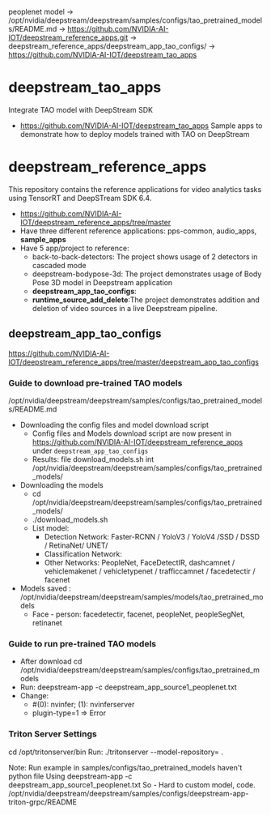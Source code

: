 
peoplenet model -> 
/opt/nvidia/deepstream/deepstream/samples/configs/tao_pretrained_models/README.md
-> https://github.com/NVIDIA-AI-IOT/deepstream_reference_apps.git
-> deepstream_reference_apps/deepstream_app_tao_configs/
-> https://github.com/NVIDIA-AI-IOT/deepstream_tao_apps


# deepstream_tao_apps
Integrate TAO model with DeepStream SDK
+ https://github.com/NVIDIA-AI-IOT/deepstream_tao_apps
Sample apps to demonstrate how to deploy models trained with TAO on DeepStream

# deepstream_reference_apps
This repository contains the reference applications for video analytics tasks using TensorRT and DeepSTream SDK 6.4.
+ https://github.com/NVIDIA-AI-IOT/deepstream_reference_apps/tree/master
+ Have three different reference applications: pps-common, audio_apps, **sample_apps**
+ Have 5 app/project to reference:
  + back-to-back-detectors: The project shows usage of 2 detectors in cascaded mode
  + deepstream-bodypose-3d: The project demonstrates usage of Body Pose 3D model in Deepstream application
  + **deepstream_app_tao_configs**: 
  + **runtime_source_add_delete**:The project demonstrates addition and deletion of video sources in a live Deepstream pipeline.
## deepstream_app_tao_configs
https://github.com/NVIDIA-AI-IOT/deepstream_reference_apps/tree/master/deepstream_app_tao_configs
### Guide to download pre-trained TAO models 
/opt/nvidia/deepstream/deepstream/samples/configs/tao_pretrained_models/README.md
+ Downloading the config files and model download script
  + Config files and Models download script are now present in
  https://github.com/NVIDIA-AI-IOT/deepstream_reference_apps under `deepstream_app_tao_configs`
  + Results: file download_models.sh int /opt/nvidia/deepstream/deepstream/samples/configs/tao_pretrained_models/
+ Downloading the models
  + cd /opt/nvidia/deepstream/deepstream/samples/configs/tao_pretrained_models/
  + ./download_models.sh
  + List model: 
    + Detection Network: Faster-RCNN / YoloV3 / YoloV4 /SSD / DSSD / RetinaNet/ UNET/
    + Classification Network: 
    + Other Networks: PeopleNet, FaceDetectIR, dashcamnet / vehiclemakenet / vehicletypenet
 / trafficcamnet / facedetectir / facenet
+ Models saved : /opt/nvidia/deepstream/deepstream/samples/models/tao_pretrained_models
  + Face - person: facedetectir, facenet, peopleNet, peopleSegNet, retinanet

### Guide to  run pre-trained TAO models 
+ After download cd /opt/nvidia/deepstream/deepstream/samples/configs/tao_pretrained_models
+ Run: deepstream-app -c deepstream_app_source1_peoplenet.txt
+ Change: 
  + #(0): nvinfer; (1): nvinferserver
  + plugin-type=1 => Error 


### Triton Server Settings
cd /opt/tritonserver/bin 
Run: ./tritonserver  --model-repository= .

Note:
Run example in samples/configs/tao_pretrained_models haven't python file
Using deepstream-app -c deepstream_app_source1_peoplenet.txt
So - Hard to custom model, code.
/opt/nvidia/deepstream/deepstream/samples/configs/deepstream-app-triton-grpc/README

